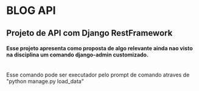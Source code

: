 # BLOG API
## Projeto de API com Django RestFramework
#### Esse projeto apresenta como proposta de algo relevante ainda nao visto na disciplina um comando django-admin customizado.
<br> Esse comando pode ser executador pelo prompt de comando atraves de "python manage.py load_data"
